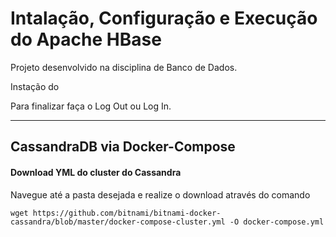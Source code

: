 # Intalação, Configuração e Execução do Apache HBase
Projeto desenvolvido na disciplina de Banco de Dados.

Instação do 

Para finalizar faça o Log Out ou Log In.




-----

## CassandraDB via Docker-Compose

#### Download YML do cluster do Cassandra

Navegue até a pasta desejada e realize o download através do comando

``wget https://github.com/bitnami/bitnami-docker-cassandra/blob/master/docker-compose-cluster.yml -O docker-compose.yml``
